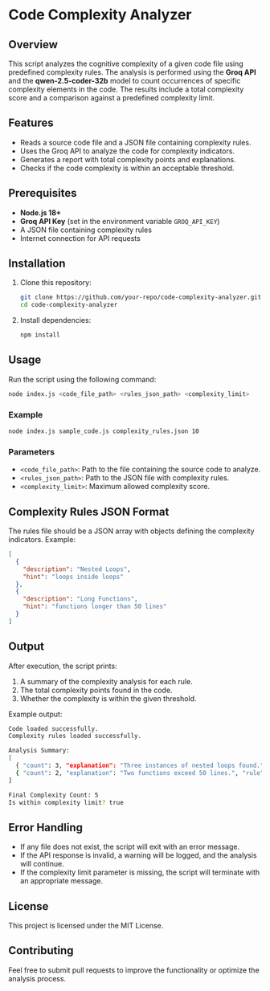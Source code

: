 # Code Complexity Analyzer

## Overview
This script analyzes the cognitive complexity of a given code file using predefined complexity rules. The analysis is performed using the **Groq API** and the **qwen-2.5-coder-32b** model to count occurrences of specific complexity elements in the code. The results include a total complexity score and a comparison against a predefined complexity limit.

## Features
- Reads a source code file and a JSON file containing complexity rules.
- Uses the Groq API to analyze the code for complexity indicators.
- Generates a report with total complexity points and explanations.
- Checks if the code complexity is within an acceptable threshold.

## Prerequisites
- **Node.js 18+**
- **Groq API Key** (set in the environment variable `GROQ_API_KEY`)
- A JSON file containing complexity rules
- Internet connection for API requests

## Installation

1. Clone this repository:
   ```sh
   git clone https://github.com/your-repo/code-complexity-analyzer.git
   cd code-complexity-analyzer
   ```

2. Install dependencies:
   ```sh
   npm install
   ```

## Usage

Run the script using the following command:
```sh
node index.js <code_file_path> <rules_json_path> <complexity_limit>
```

### Example
```sh
node index.js sample_code.js complexity_rules.json 10
```

### Parameters
- `<code_file_path>`: Path to the file containing the source code to analyze.
- `<rules_json_path>`: Path to the JSON file with complexity rules.
- `<complexity_limit>`: Maximum allowed complexity score.

## Complexity Rules JSON Format
The rules file should be a JSON array with objects defining the complexity indicators.
Example:
```json
[
  {
    "description": "Nested Loops",
    "hint": "loops inside loops"    
  },
  {
    "description": "Long Functions",
    "hint": "functions longer than 50 lines" 
  }
]
```

## Output
After execution, the script prints:
1. A summary of the complexity analysis for each rule.
2. The total complexity points found in the code.
3. Whether the complexity is within the given threshold.

Example output:
```sh
Code loaded successfully.
Complexity rules loaded successfully.

Analysis Summary:
[
  { "count": 3, "explanation": "Three instances of nested loops found.", "rule": "Nested Loops" },
  { "count": 2, "explanation": "Two functions exceed 50 lines.", "rule": "Long Functions" }
]

Final Complexity Count: 5
Is within complexity limit? true
```

## Error Handling
- If any file does not exist, the script will exit with an error message.
- If the API response is invalid, a warning will be logged, and the analysis will continue.
- If the complexity limit parameter is missing, the script will terminate with an appropriate message.

## License
This project is licensed under the MIT License.

## Contributing
Feel free to submit pull requests to improve the functionality or optimize the analysis process.

